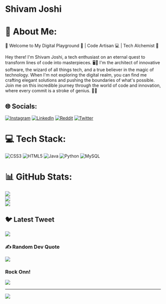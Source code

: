 # Shivam Joshi
# 💫 About Me:
🚀 Welcome to My Digital Playground 🌟 | Code Artisan 💻 | Tech Alchemist 🔮

Hey there! I'm Shivam Joshi, a tech enthusiast on an eternal quest to transform lines of code into masterpieces. 🖥️💫 I'm the architect of innovative software, the wizard of all things tech, and a true believer in the magic of technology. When I'm not exploring the digital realm, you can find me crafting elegant solutions and pushing the boundaries of what's possible. Join me on this incredible journey through the world of code and innovation, where every commit is a stroke of genius. 🌌🔥


## 🌐 Socials:
[![Instagram](https://img.shields.io/badge/Instagram-%23E4405F.svg?logo=Instagram&logoColor=white)](https://instagram.com/shivam__joshi__) [![LinkedIn](https://img.shields.io/badge/LinkedIn-%230077B5.svg?logo=linkedin&logoColor=white)](https://linkedin.com/in/https://www.linkedin.com/in/shivam-joshi-784154248/) [![Reddit](https://img.shields.io/badge/Reddit-%23FF4500.svg?logo=Reddit&logoColor=white)](https://reddit.com/user/u/shivam_joshi) [![Twitter](https://img.shields.io/badge/Twitter-%231DA1F2.svg?logo=Twitter&logoColor=white)](https://twitter.com/@shivam_joshi_18) 

# 💻 Tech Stack:
![CSS3](https://img.shields.io/badge/css3-%231572B6.svg?style=for-the-badge&logo=css3&logoColor=white) ![HTML5](https://img.shields.io/badge/html5-%23E34F26.svg?style=for-the-badge&logo=html5&logoColor=white) ![Java](https://img.shields.io/badge/java-%23ED8B00.svg?style=for-the-badge&logo=java&logoColor=white) ![Python](https://img.shields.io/badge/python-3670A0?style=for-the-badge&logo=python&logoColor=ffdd54) ![MySQL](https://img.shields.io/badge/mysql-%2300f.svg?style=for-the-badge&logo=mysql&logoColor=white)
# 📊 GitHub Stats:
![](https://github-readme-stats.vercel.app/api?username=shivam182004&theme=dark&hide_border=false&include_all_commits=false&count_private=false)<br/>
![](https://github-readme-streak-stats.herokuapp.com/?user=shivam182004&theme=dark&hide_border=false)<br/>
![](https://github-readme-stats.vercel.app/api/top-langs/?username=shivam182004&theme=dark&hide_border=false&include_all_commits=false&count_private=false&layout=compact)

## 🐦 Latest Tweet
[![](https://gtce.itsvg.in/api?username=@shivam_joshi_18)](https://github.com/VishwaGauravIn/github-twitter-card-embed)

### ✍️ Random Dev Quote
![](https://quotes-github-readme.vercel.app/api?type=horizontal&theme=radical)

### Rock Onn!
<img src="https://repository-images.githubusercontent.com/462900780/0a10af70-6cbf-46df-9071-0ff586a3b1d6"/>

---
[![](https://visitcount.itsvg.in/api?id=shivam182004&icon=0&color=0)](https://visitcount.itsvg.in)

<!-- Proudly created with GPRM ( https://gprm.itsvg.in ) -->

<!--
**Shivam182004/Shivam182004** is a ✨ _special_ ✨ repository because its `README.md` (this file) appears on your GitHub profile.

Here are some ideas to get you started:

- 🔭 I’m currently working on ...
- 🌱 I’m currently learning ...
- 👯 I’m looking to collaborate on ...
- 🤔 I’m looking for help with ...
- 💬 Ask me about ...
- 📫 How to reach me: ...
- 😄 Pronouns: ...
- ⚡ Fun fact: ...
-->
